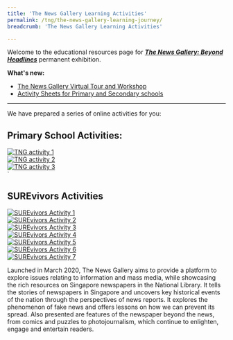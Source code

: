 ```yaml
---
title: 'The News Gallery Learning Activities'
permalink: /tng/the-news-gallery-learning-journey/
breadcrumb: 'The News Gallery Learning Activities'

---
```


Welcome to the educational resources page for [***The News Gallery: Beyond Headlines***](https://exhibitions.nlb.gov.sg/exhibitions/current-exhibitions/newsgallery) permanent exhibition. 

**What's new:**

- [The News Gallery Virtual Tour and Workshop](https://sure.nlb.gov.sg/tours-and-workshops/tng-virtual-tour/) 
- [Activity Sheets for Primary and Secondary schools](/tng/activity-sheets/)




<hr>

We have prepared a series of online activities for you:

## **Primary School Activities:**

<div>
<div class="row is-multiline">
	<div class="col is-half-desktop is-half-tablet">
<a href="/tng/pri-activity/" target="_blank"><img src="https://sure.nlb.gov.sg/images/Early-Editions-4in.JPG" alt="TNG activity 1"></a>
</div>
    <div class="col is-half-desktop is-half-tablet">
<a href="/tng/pri-activity2/" target="_blank"><img src="https://sure.nlb.gov.sg/images/Extra-Extra-4in.JPG" alt="TNG  activity 2"></a>
</div>
    <div class="col is-half-desktop is-half-tablet">
<a href="/tng/pri-activity3/" target="_blank"><img src="https://sure.nlb.gov.sg/images/Behind-Every-Story-4in.JPG" alt="TNG activity 3"></a>
</div>
</div>	
</div>
`

## SUREvivors Activities

<div>
<div class="row is-multiline">
    <div class="col is-half-desktop is-half-tablet">
<a href="/tng/surevivors-activity/" target="_blank"><img src="https://sure.nlb.gov.sg/images/SUREvivors-quiz-thmb.JPG" alt="SUREvivors Activity 1"></a>
</div>
    <div class="col is-half-desktop is-half-tablet">
<a href="https://sure.nlb.gov.sg/tng/surevivors-activity2/" target="_blank"><img src="https://sure.nlb.gov.sg/images/SUREvivors-gacha2.JPG" alt="SUREvivors Activity 2"></a>
</div>
    <div class="col is-half-desktop is-half-tablet">
<a href="/tng/surevivors-activity3/" target="_blank"><img src="https://sure.nlb.gov.sg/images/SUREvivors-activity3.jpg" alt="SUREvivors Activity 3"></a>
</div>
    <div class="col is-half-desktop is-half-tablet">
<a href="/tng/surevivors-activity4/" target="_blank"><img src="https://sure.nlb.gov.sg/images/SURE-Activity4-feature-image-FB.jpg" alt="SUREvivors Activity 4"></a>
</div>
    <div class="col is-half-desktop is-half-tablet">
<a href="/tng/surevivors-activity5/" target="_blank"><img src="https://sure.nlb.gov.sg/images/SURE-Activity-5-feature-image-FB.jpg" alt="SUREvivors Activity 5"></a>
</div>
    <div class="col is-half-desktop is-half-tablet">
<a href="/tng/surevivors-activity6/" target="_blank"><img src="https://sure.nlb.gov.sg/images/SURE-Activity6-feature-image.jpg" alt="SUREvivors Activity 6"></a>
</div>
    <div class="col is-half-desktop is-half-tablet">
<a href="/tng/surevivors-activity7/" target="_blank"><img src="https://sure.nlb.gov.sg/images/Researching_Raju1.jpg" alt="SUREvivors Activity 7"></a>
</div>
</div>	
</div>


Launched in March 2020, The News Gallery aims to provide a platform to explore issues relating to information and mass media, while showcasing the rich resources on Singapore newspapers in the National Library. It tells the stories of newspapers in Singapore and uncovers key historical events of the nation through the perspectives of news reports. It explores the phenomenon of fake news and offers lessons on how we can prevent its spread. Also presented are features of the newspaper beyond the news, from comics and puzzles to photojournalism, which continue to enlighten, engage and entertain readers. 
